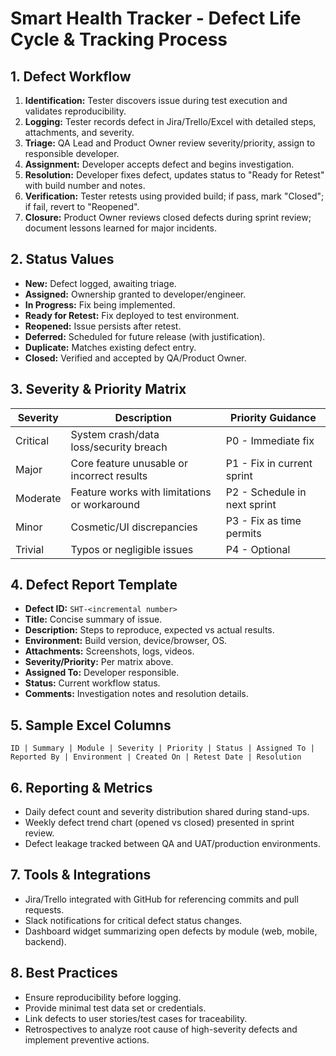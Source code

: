 # Smart Health Tracker - Defect Life Cycle & Tracking Process

## 1. Defect Workflow
1. **Identification:** Tester discovers issue during test execution and validates reproducibility.
2. **Logging:** Tester records defect in Jira/Trello/Excel with detailed steps, attachments, and severity.
3. **Triage:** QA Lead and Product Owner review severity/priority, assign to responsible developer.
4. **Assignment:** Developer accepts defect and begins investigation.
5. **Resolution:** Developer fixes defect, updates status to "Ready for Retest" with build number and notes.
6. **Verification:** Tester retests using provided build; if pass, mark "Closed"; if fail, revert to "Reopened".
7. **Closure:** Product Owner reviews closed defects during sprint review; document lessons learned for major incidents.

## 2. Status Values
- **New:** Defect logged, awaiting triage.
- **Assigned:** Ownership granted to developer/engineer.
- **In Progress:** Fix being implemented.
- **Ready for Retest:** Fix deployed to test environment.
- **Reopened:** Issue persists after retest.
- **Deferred:** Scheduled for future release (with justification).
- **Duplicate:** Matches existing defect entry.
- **Closed:** Verified and accepted by QA/Product Owner.

## 3. Severity & Priority Matrix
| Severity | Description | Priority Guidance |
| -------- | ----------- | ----------------- |
| Critical | System crash/data loss/security breach | P0 - Immediate fix |
| Major | Core feature unusable or incorrect results | P1 - Fix in current sprint |
| Moderate | Feature works with limitations or workaround | P2 - Schedule in next sprint |
| Minor | Cosmetic/UI discrepancies | P3 - Fix as time permits |
| Trivial | Typos or negligible issues | P4 - Optional |

## 4. Defect Report Template
- **Defect ID:** `SHT-<incremental number>`
- **Title:** Concise summary of issue.
- **Description:** Steps to reproduce, expected vs actual results.
- **Environment:** Build version, device/browser, OS.
- **Attachments:** Screenshots, logs, videos.
- **Severity/Priority:** Per matrix above.
- **Assigned To:** Developer responsible.
- **Status:** Current workflow status.
- **Comments:** Investigation notes and resolution details.

## 5. Sample Excel Columns
`ID | Summary | Module | Severity | Priority | Status | Assigned To | Reported By | Environment | Created On | Retest Date | Resolution`

## 6. Reporting & Metrics
- Daily defect count and severity distribution shared during stand-ups.
- Weekly defect trend chart (opened vs closed) presented in sprint review.
- Defect leakage tracked between QA and UAT/production environments.

## 7. Tools & Integrations
- Jira/Trello integrated with GitHub for referencing commits and pull requests.
- Slack notifications for critical defect status changes.
- Dashboard widget summarizing open defects by module (web, mobile, backend).

## 8. Best Practices
- Ensure reproducibility before logging.
- Provide minimal test data set or credentials.
- Link defects to user stories/test cases for traceability.
- Retrospectives to analyze root cause of high-severity defects and implement preventive actions.
